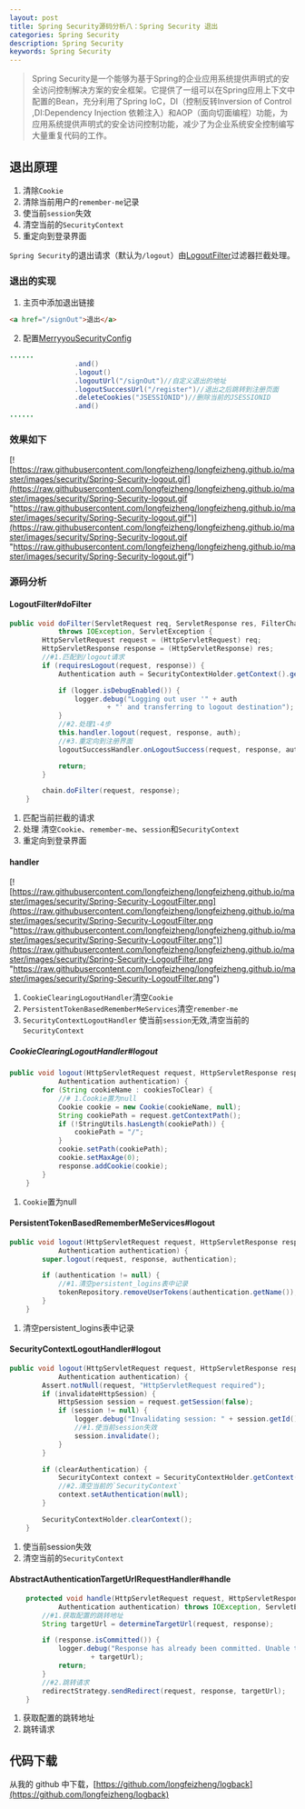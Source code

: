 ```yaml
---
layout: post
title: Spring Security源码分析八：Spring Security 退出
categories: Spring Security
description: Spring Security
keywords: Spring Security
---
```

> Spring Security是一个能够为基于Spring的企业应用系统提供声明式的安全访问控制解决方案的安全框架。它提供了一组可以在Spring应用上下文中配置的Bean，充分利用了Spring IoC，DI（控制反转Inversion of Control ,DI:Dependency Injection 依赖注入）和AOP（面向切面编程）功能，为应用系统提供声明式的安全访问控制功能，减少了为企业系统安全控制编写大量重复代码的工作。

## 退出原理 ##

1. 清除`Cookie`
2. 清除当前用户的`remember-me`记录
3. 使当前`session`失效
4. 清空当前的`SecurityContext`
5. 重定向到登录界面

`Spring Security`的退出请求（默认为`/logout`）由[LogoutFilter](https://longfeizheng.github.io/2018/01/05/Spring-Security%E6%BA%90%E7%A0%81%E5%88%86%E6%9E%90%E4%BA%8C-Spring-Security%E6%8E%88%E6%9D%83%E8%BF%87%E7%A8%8B/#%E6%BA%90%E7%A0%81%E5%88%86%E6%9E%90)过滤器拦截处理。

### 退出的实现

1. 主页中添加退出链接
```html
<a href="/signOut">退出</a>
```
2. 配置[MerryyouSecurityConfig](https://github.com/longfeizheng/logback/blob/master/src/main/java/cn/merryyou/logback/security/MerryyouSecurityConfig.java#L84)
```java
......
				.and()
                .logout()
                .logoutUrl("/signOut")//自定义退出的地址
                .logoutSuccessUrl("/register")//退出之后跳转到注册页面
                .deleteCookies("JSESSIONID")//删除当前的JSESSIONID
                .and()
......
```

### 效果如下
[![https://raw.githubusercontent.com/longfeizheng/longfeizheng.github.io/master/images/security/Spring-Security-logout.gif](https://raw.githubusercontent.com/longfeizheng/longfeizheng.github.io/master/images/security/Spring-Security-logout.gif "https://raw.githubusercontent.com/longfeizheng/longfeizheng.github.io/master/images/security/Spring-Security-logout.gif")](https://raw.githubusercontent.com/longfeizheng/longfeizheng.github.io/master/images/security/Spring-Security-logout.gif "https://raw.githubusercontent.com/longfeizheng/longfeizheng.github.io/master/images/security/Spring-Security-logout.gif")

### 源码分析
#### LogoutFilter#doFilter
```java
public void doFilter(ServletRequest req, ServletResponse res, FilterChain chain)
			throws IOException, ServletException {
		HttpServletRequest request = (HttpServletRequest) req;
		HttpServletResponse response = (HttpServletResponse) res;
		//#1.匹配到/logout请求
		if (requiresLogout(request, response)) {
			Authentication auth = SecurityContextHolder.getContext().getAuthentication();

			if (logger.isDebugEnabled()) {
				logger.debug("Logging out user '" + auth
						+ "' and transferring to logout destination");
			}
			//#2.处理1-4步
			this.handler.logout(request, response, auth);
			//#3.重定向到注册界面
			logoutSuccessHandler.onLogoutSuccess(request, response, auth);

			return;
		}

		chain.doFilter(request, response);
	}
```
1. 匹配当前拦截的请求
2. 处理 清空`Cookie`、`remember-me`、`session`和`SecurityContext`
3. 重定向到登录界面

#### handler
[![https://raw.githubusercontent.com/longfeizheng/longfeizheng.github.io/master/images/security/Spring-Security-LogoutFilter.png](https://raw.githubusercontent.com/longfeizheng/longfeizheng.github.io/master/images/security/Spring-Security-LogoutFilter.png "https://raw.githubusercontent.com/longfeizheng/longfeizheng.github.io/master/images/security/Spring-Security-LogoutFilter.png")](https://raw.githubusercontent.com/longfeizheng/longfeizheng.github.io/master/images/security/Spring-Security-LogoutFilter.png "https://raw.githubusercontent.com/longfeizheng/longfeizheng.github.io/master/images/security/Spring-Security-LogoutFilter.png")

1. `CookieClearingLogoutHandler`清空`Cookie`
2. `PersistentTokenBasedRememberMeServices`清空`remember-me`
3. `SecurityContextLogoutHandler` 使当前`session`无效,清空当前的`SecurityContext`

##### CookieClearingLogoutHandler#logout
```java
public void logout(HttpServletRequest request, HttpServletResponse response,
			Authentication authentication) {
		for (String cookieName : cookiesToClear) {
			//# 1.Cookie置为null
			Cookie cookie = new Cookie(cookieName, null);
			String cookiePath = request.getContextPath();
			if (!StringUtils.hasLength(cookiePath)) {
				cookiePath = "/";
			}
			cookie.setPath(cookiePath);
			cookie.setMaxAge(0);
			response.addCookie(cookie);
		}
	}
```

1. `Cookie`置为null

#### PersistentTokenBasedRememberMeServices#logout
```java
public void logout(HttpServletRequest request, HttpServletResponse response,
			Authentication authentication) {
		super.logout(request, response, authentication);

		if (authentication != null) {
			//#1.清空persistent_logins表中记录
			tokenRepository.removeUserTokens(authentication.getName());
		}
	}
```

1. 清空persistent_logins表中记录
#### SecurityContextLogoutHandler#logout
````java
public void logout(HttpServletRequest request, HttpServletResponse response,
			Authentication authentication) {
		Assert.notNull(request, "HttpServletRequest required");
		if (invalidateHttpSession) {
			HttpSession session = request.getSession(false);
			if (session != null) {
				logger.debug("Invalidating session: " + session.getId());
				//#1.使当前session失效
				session.invalidate();
			}
		}

		if (clearAuthentication) {
			SecurityContext context = SecurityContextHolder.getContext();
			//#2.清空当前的`SecurityContext`
			context.setAuthentication(null);
		}

		SecurityContextHolder.clearContext();
	}
````

1. 使当前session失效
2. 清空当前的`SecurityContext`
#### AbstractAuthenticationTargetUrlRequestHandler#handle
```java
	protected void handle(HttpServletRequest request, HttpServletResponse response,
			Authentication authentication) throws IOException, ServletException {
		//#1.获取配置的跳转地址
		String targetUrl = determineTargetUrl(request, response);

		if (response.isCommitted()) {
			logger.debug("Response has already been committed. Unable to redirect to "
					+ targetUrl);
			return;
		}
		//#2.跳转请求
		redirectStrategy.sendRedirect(request, response, targetUrl);
	}
```

1. 获取配置的跳转地址
2. 跳转请求


## 代码下载 ##
从我的 github 中下载，[https://github.com/longfeizheng/logback](https://github.com/longfeizheng/logback)



